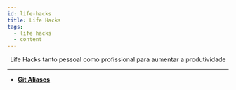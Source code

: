 ```yaml
---
id: life-hacks
title: Life Hacks
tags:
  - life hacks
  - content
---
```


<p align="center">
    Life Hacks tanto pessoal como profissional para aumentar a produtividade
</p>

---

- [**Git Aliases**](https://gist.github.com/beatrizoliveiira/4fae05faa74639500de8b6026dddf39c)
